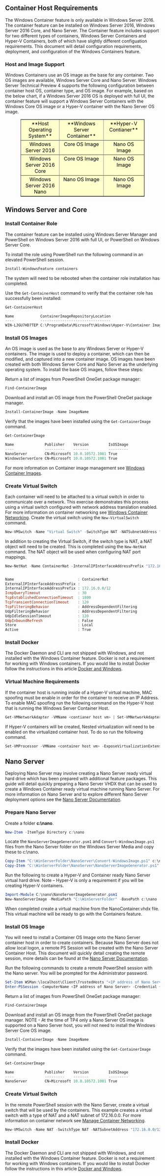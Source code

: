 ## Container Host Requirements

The Windows Container feature is only available in Windows Server 2016. The container feature can be installed on Windows Server 2016, Windows Server 2016 Core, and Nano Server. The Container feature includes support for two different types of containers, Windows Server Containers and Hyper-V Containers, both of which have slightly different configuation requirements. This document will detail configuration requirements, deployment, and configuration of the Windows Containers feature.

### Host and Image Support
 
Windows Containers use an OS image as the base for any container. Two OS images are available, Windows Server Core and Nano Server. Windows Server Technical Preview 4 supports the following configuration between container host OS, container type, and OS image. For example, based on the below chart, if a Windows Server 2016 OS is deployed with full UI, the container feature will support a Windows Server Containers with the Windows Core OS image or a Hyper-V container with the Nano Server OS image.

<center>
<table border="1" style="background-color:FFFFCC;border-collapse:collapse;border:1px solid FFCC00;color:000000;width:80%" cellpadding="15" cellspacing="3">
<tr valign="top">
<td><center>**Host Operating System**</center></td>
<td><center>**Windows Server Container**</center></td>
<td><center>**Hyper-V Contianer**</center></td>
<tr>
<tr valign="top">
<td><center>Windows Server 2016</center></td>
<td><center>Core OS Image</center></td>
<td><center>Nano OS Image</center></td>
<tr>
<tr valign="top">
<td><center>Windows Server 2016 Core</center></td>
<td><center>Core OS Image</center></td>
<td><center> Nano OS Image</center></td>
<tr>
<tr valign="top">
<td><center>Windows Server 2016 Nano</center></td>
<td><center> Nano OS Image</center></td>
<td><center>Nano OS Image</center></td>
<tr>
</table>
</center>

## Windows Server and Core

### Install Container Role

The container feature can be installed using Windows Server Manager and PowerShell on Windows Server 2016 with full UI, or PowerShell on Windows Server Core.

To install the role using PowerShell run the following command in an elevated PowerShell session.

```powershell
Install-WindowsFeature containers
```
The system will need to be rebooted when the container role installation has completed.

Use the `Get-ContainerHost` command to verify that the container role has successfully been installed:

```powershell
Get-ContainerHost

Name            ContainerImageRepositoryLocation
----            --------------------------------
WIN-LJGU7HD7TEP C:\ProgramData\Microsoft\Windows\Hyper-V\Container Image Store
```
### Install OS Images

An OS image is used as the base to any Windows Server or Hyper-V containers. The image is used to deploy a container, which can then be modified, and captured into a new container image. OS images have been created with both Windows Server Core and Nano Server as the underlying operating system. To install the base OS images, follow these steps:

Return a list of images from PowerShell OneGet package manager:
```powershell
Find-ContainerImage
```

Download and install an OS image from the PowerShell OneGet package manager.

```powershell
Install-ContainerImage -Name ImageName
```

Verify that the images have been installed using the `Get-ContainerImage` command.

```powershell
Get-ContainerImage

Name              Publisher    Version         IsOSImage
----              ---------    -------         ---------
NanoServer        CN=Microsoft 10.0.10572.1001 True
WindowsServerCore CN=Microsoft 10.0.10572.1001 True
```  
For more information on Container image management see [Windows Container Images](../management/manage_images.md).
 
### Create Virtual Switch

Each container will need to be attached to a virtual switch in order to communicate over a network. This exercise demonstrates this process using a virtual switch configured with network address translation enabled. For more information on container networking see [Windows Container Networking](../management/container_networking.md).
Create the virtual switch using the `New-VirtualSwitch` command.

```powershell
New-VMSwitch -Name "Virtual Switch" -SwitchType NAT -NATSubnetAddress "172.16.0.0/12"
```

In addition to creating the Virtual Switch, if the switch type is NAT, a NAT object will need to be created. This is completed using the `New-NetNat` command. The NAT object will be used when configuring NAT port mappings.

```powershell
New-NetNat -Name ContainerNat -InternalIPInterfaceAddressPrefix "172.16.0.0/12"


Name                             : ContainerNat
ExternalIPInterfaceAddressPrefix :
InternalIPInterfaceAddressPrefix : 172.16.0.0/12
IcmpQueryTimeout                 : 30
TcpEstablishedConnectionTimeout  : 1800
TcpTransientConnectionTimeout    : 120
TcpFilteringBehavior             : AddressDependentFiltering
UdpFilteringBehavior             : AddressDependentFiltering
UdpIdleSessionTimeout            : 120
UdpInboundRefresh                : False
Store                            : Local
Active                           : True
```

### Install Docker

The Docker Daemon and CLI are not shipped with Windows, and not installed with the Windows Container feature. Docker is not a requirement for working with Windows containers. If you would like to install Docker follow the instructions in this article [Docker and Windows](./docker_windows.md).

### Virtual Machine Requirements

If the container host is running inside of a Hyper-V virtual machine, MAC spoofing must be enable in order for the container to receive an IP Address. To enable MAC spoofing run the following command on the Hyper-V host that is running the Windows Server Container Host.

```powershell
Get-VMNetworkAdapter -VMName <contianer host vm> | Set-VMNetworkAdapter -MacAddressSpoofing On
```

If Hyper-V containers will be created, Nested virtualization will need to be enabled on the virtualized container host. To do so run the following command.
```powershell
Set-VMProcessor -VMName <container host vm> -ExposeVirtualizationExtensions $true
```

## Nano Server

Deploying Nano Server may involve creating a Nano Server ready virtual hard drive which has been prepared with additional feature packages. This guide will detail quickly preparing a Nano Server VHDX that can be used to create a Windows Container ready virtual machine running Nano Server.
For more information on Nano Server and to explore different Nano Server deployment options see the [Nano Server Documentation]( https://technet.microsoft.com/en-us/library/mt126167.aspx).

### Prepare Nano Server

Create a folder **c:\nano**.
```powershell
New-Item -ItemType Directory c:\nano
```

Locate the `NanoServerImageGenerator.psm1` and `Convert-WindowsImage.ps1` files from the Nano Server folder on the Windows Server Media and copy these to c:\nano.

```powershell
Copy-Item "C:\WinServerFolder\NanoServer\Convert-WindowsImage.ps1" c:\nano
Copy-Item "C:\WinServerFolder\NanoServer\NanoServerImageGenerator.ps1" c:\nano
```
Run the following to create a Hyper-V and Container ready Nano Server virtual hard drive. Note – Hyper-V is only a requirement if you will be creating Hyper-V containers.

```powershell
Import-Module C:\nano\NanoServerImageGenerator.psm1
New-NanoServerImage -MediaPath "C:\WinServerFolder" -BasePath c:\nano -TargetPath C:\nano\NanoContainer.vhdx -MaxSize 10GB -GuestDrivers -ReverseForwarders -Compute -Containers
```
When completed create a virtual machine from the NanoContainer.vhdx file. This virtual machine will be ready to go with the Containers feature.

### Install OS Image

You will need to install a Container OS Image onto the Nano Server container host in order to create containers. Because Nano Server does not allow local logon, a remote PS Session will be created with the Nano Server Container Host. This document will quickly detail creating the remote session, more details can be found at the [Nano Server Documentation]( https://technet.microsoft.com/en-us/library/mt126167.aspx).

Run the following commands to create a remote PowerShell session with the Nano server. You will be prompted for the Administrator password.

```powershell
Set-Item WSMan:\localhost\Client\TrustedHosts "<IP address of Nano Server>" -Force
Enter-PSSession -ComputerName <IP address of Nano Server> -Credential ~\Administrator
```

Return a list of images from PowerShell OneGet package manager:
```powershell
Find-ContainerImage
```
Download and install an OS image from the PowerShell OneGet package manager. NOTE - At the time of TP4 only a Nano Server OS image is supported on a Nano Server host, you will not need to install the Windows Server Core OS image.

```powershell
Install-ContainerImage -Name ImageName
```

Verify that the images have been installed using the `Get-ContainerImage` command.

```powershell
Get-ContainerImage

Name              Publisher    Version         IsOSImage
----              ---------    -------         ---------
NanoServer        CN=Microsoft 10.0.10572.1001 True
```  

### Create Virtual Switch

In the remote PowerShell session with the Nano Server, create a virtual switch that will be used by the containers. This example creates a virtual switch with a type of NAT and a NAT subnet of 172.16.0.0. For more information on container network see [Manage Container Networking](../management/container_networking.md).

```powershell
New-VMSwitch -Name NAT -SwitchType NAT -NATSubnetAddress "172.16.0.0/12"
```

### Install Docker

The Docker Daemon and CLI are not shipped with Windows, and not installed with the Windows Container feature. Docker is not a requirement for working with Windows containers. If you would like to install Docker follow the instructions in this article [Docker and Windows](./docker_windows.md).